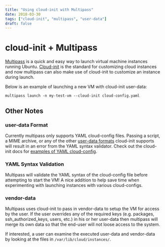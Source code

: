 ```yaml
---
title: "Using cloud-init with Multipass"
date: 2018-03-30
tags: ["cloud-init", "multipass", "user-data"]
draft: false
---
```


# cloud-init + Multipass

[Multipass](https://community.ubuntu.com/t/beta-release-multipass/2696) is a quick and easy way to launch virtual machine instances running Ubuntu. [Cloud-init](https://cloud-init.io/) is the standard for customizing cloud instances and now multipass can also make use of cloud-init to customize an instance during launch.

Below is an example of launching a new VM with cloud-init user-data:

```shell
multipass launch -n my-test-vm --cloud-init cloud-config.yaml
```

## Other Notes

### user-data Format

Currently multipass only supports YAML cloud-config files. Passing a script, a MIME archive, or any of the other [user-data formats](http://cloudinit.readthedocs.io/en/latest/topics/format.html) cloud-init supports will result in an error from the YAML syntax validator. Check out the cloud-init docs for [examples of YAML cloud-config](http://cloudinit.readthedocs.io/en/latest/topics/examples.html).

### YAML Syntax Validation

Multipass will validate the YAML syntax of the cloud-config file before attempting to start the VM! A nice addition to help save time when experimenting with launching instances with various cloud-configs.

### vendor-data

Multipass uses cloud-init to pass in vendor-data to setup the VM for access by the user. If the user overrides any of the required keys (e.g. packages, ssh_authorized_keys, users, etc.) in his or her user-data then multipass will merge its own data so that the end-user will not loose access to the system.

If interested, a user can examine the executed user-data and vendor-data by looking at the files in `/var/lib/cloud/instances/`.
